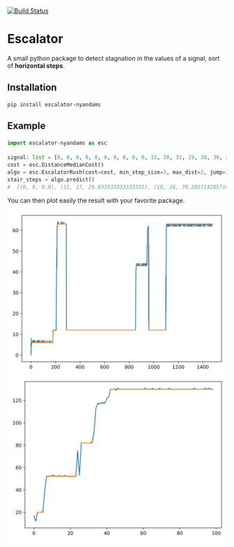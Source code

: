 [![Build Status](https://travis-ci.com/Nyandams/step_detection.svg?branch=master)](https://travis-ci.com/Nyandams/step_detection)
# Escalator

A small python package to detect stagnation in the values of a signal, sort of **horizontal steps**.

## Installation
```
pip install escalator-nyandams
```

## Example
```python
import escalator-nyandams as esc

signal: list = [0, 0, 0, 0, 0, 0, 0, 0, 0, 0, 15, 30, 31, 29, 30, 30, 29, 32, 45, 70, 70, 71, 69, 72, 70, 70, 70, 75, 78, 85, 85, 90, 95, 100, 100, 100, 101, 100, 101, 100, 100, 100, 99, 100, 100]
cost = esc.DistanceMedianCost()
algo = esc.EscalatorRush(cost=cost, min_step_size=3, max_dist=2, jump=1).fit(signal)
stair_steps = algo.predict()
#  [(0, 9, 0.0), (11, 17, 29.833333333333332), (19, 26, 70.28571428571429), (33, 42, 100.22222222222223)]
```
You can then plot easily the result with your favorite package.

![Example 1 of the result](https://raw.githubusercontent.com/Nyandams/step_detection/master/images/plat1.png)
![Example 2 of the result](https://raw.githubusercontent.com/Nyandams/step_detection/master/images/plat2.png)
